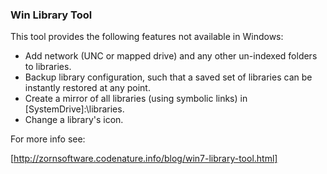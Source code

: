### Win Library Tool

This tool provides the following features not available in Windows:

* Add network (UNC or mapped drive) and any other un-indexed folders to libraries.
* Backup library configuration, such that a saved set of libraries can be instantly restored at any point.
* Create a mirror of all libraries (using symbolic links) in [SystemDrive]:\libraries.
* Change a library's icon.

For more info see:

[http://zornsoftware.codenature.info/blog/win7-library-tool.html]